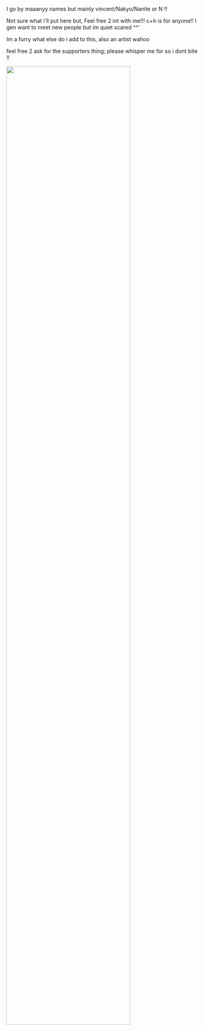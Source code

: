 <p>I go by maaanyy names but mainly vincent/Nakyo/Nanite or N !! </p>
<p>Not sure what i'll put here but, Feel free 2 int with me!!! c+h is for anyone!! I gen want to meet new people but im quiet scared ^^'</p> 
<p>Im a furry what else do i add to this, also an artist wahoo</p>
<p>feel free 2 ask for the supporters thing; please whisper me for so i dont bite !! </p>
<p>    <img src="https://file.garden/Zdo7L-gxzVCR--Zn/weezer1.png" class="align-self-center" style="width: 80%;"></p>

